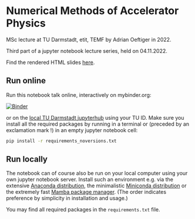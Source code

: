 # Numerical Methods of Accelerator Physics

MSc lecture at TU Darmstadt, etit, TEMF by Adrian Oeftiger in 2022.

Third part of a jupyter notebook lecture series, held on 04.11.2022.

Find the rendered HTML slides [here](https://aoeftiger.github.io/TUDa-NMAP-03/).

## Run online

Run this notebook talk online, interactively on mybinder.org:

[![Binder](https://mybinder.org/badge_logo.svg)](https://mybinder.org/v2/gh/aoeftiger/TUDa-NMAP-03/v1.02)

or on the [local TU Darmstadt jupyterhub](https://tu-jupyter-i.ca.hrz.tu-darmstadt.de/) using your TU ID. Make sure you install all the required packages by running in a terminal or (preceded by an exclamation mark !) in an empty jupyter notebook cell:

``` bash
pip install -r requirements_noversions.txt 
``` 

## Run locally

The notebook can of course also be run on your local computer using your own jupyter notebook server. Install such an environment e.g. via the extensive [Anaconda distribution](https://www.anaconda.com/products/distribution), the minimalistic [Miniconda distribution](https://docs.conda.io/en/main/miniconda.html) or the extremely fast [Mamba package manager](https://mamba.readthedocs.io/en/latest/). (The order indicates preference by simplicity in installation and usage.)

You may find all required packages in the `requirements.txt` file.
